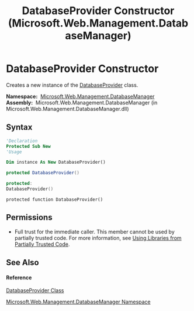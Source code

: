 ﻿---
title: DatabaseProvider Constructor  (Microsoft.Web.Management.DatabaseManager)
TOCTitle: DatabaseProvider Constructor
ms:assetid: M:Microsoft.Web.Management.DatabaseManager.DatabaseProvider.#ctor
ms:mtpsurl: https://msdn.microsoft.com/en-us/library/microsoft.web.management.databasemanager.databaseprovider.databaseprovider(v=VS.90)
ms:contentKeyID: 20476611
ms.date: 05/02/2012
mtps_version: v=VS.90
f1_keywords:
- Microsoft.Web.Management.DatabaseManager.DatabaseProvider.DatabaseProvider
- Microsoft.Web.Management.DatabaseManager.DatabaseProvider.#ctor
dev_langs:
- CSharp
- JScript
- VB
- c++
api_location:
- Microsoft.Web.Management.DatabaseManager.dll
api_name:
- Microsoft.Web.Management.DatabaseManager.DatabaseProvider..ctor
api_type:
- Managed
topic_type:
- apiref
- kbSyntax
product_family_name: VS
ROBOTS: INDEX,FOLLOW
---

# DatabaseProvider Constructor

Creates a new instance of the [DatabaseProvider](databaseprovider-class-microsoft-web-management-databasemanager.md) class.

**Namespace:**  [Microsoft.Web.Management.DatabaseManager](microsoft-web-management-databasemanager-namespace.md)  
**Assembly:**  Microsoft.Web.Management.DatabaseManager (in Microsoft.Web.Management.DatabaseManager.dll)

## Syntax

``` vb
'Declaration
Protected Sub New
'Usage

Dim instance As New DatabaseProvider()
```

``` csharp
protected DatabaseProvider()
```

``` c++
protected:
DatabaseProvider()
```

``` jscript
protected function DatabaseProvider()
```

## Permissions

  - Full trust for the immediate caller. This member cannot be used by partially trusted code. For more information, see [Using Libraries from Partially Trusted Code](https://msdn.microsoft.com/en-us/library/8skskf63\(v=vs.90\)).

## See Also

#### Reference

[DatabaseProvider Class](databaseprovider-class-microsoft-web-management-databasemanager.md)

[Microsoft.Web.Management.DatabaseManager Namespace](microsoft-web-management-databasemanager-namespace.md)

